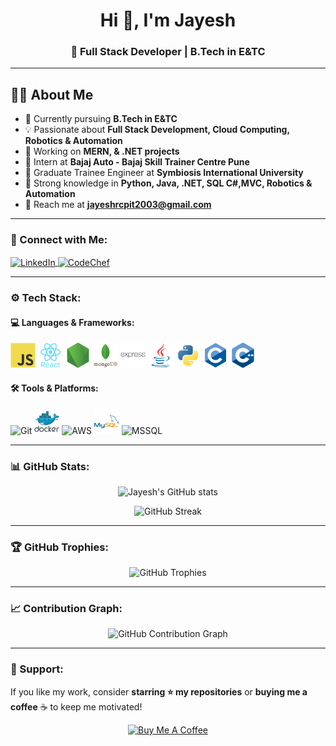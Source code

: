 <h1 align="center">Hi 👋, I'm Jayesh</h1>
<h3 align="center">🚀 Full Stack Developer | B.Tech in E&TC</h3>

<p align="center"
  <img src="https://komarev.com/ghpvc/?username=jayeshdesale94&label=Profile%20Views&color=0e75b6&style=flat" alt="jayeshdesale94" />
</p>

---

## 👨‍💻 About Me
- 🌱 Currently pursuing **B.Tech in E&TC**  
- 💡 Passionate about **Full Stack Development, Cloud Computing, Robotics & Automation**  
- 🔭 Working on **MERN,  & .NET projects**  
- 💪 Intern at **Bajaj Auto - Bajaj Skill Trainer Centre Pune**  
- 💪 Graduate Trainee Engineer at **Symbiosis International University**  
- 💎 Strong knowledge in **Python, Java, .NET, SQL C#,MVC, Robotics & Automation**  
- 📧 Reach me at **jayeshrcpit2003@gmail.com**  

---

### 🔗 Connect with Me:
<p align="left">
  <a href="https://linkedin.com/in/jayesh-desale-99533b273" target="blank">
    <img align="center" src="https://img.shields.io/badge/LinkedIn-blue?style=for-the-badge&logo=linkedin" alt="LinkedIn" />
  </a>
  <a href="https://www.codechef.com/users/jayeshdesale94" target="blank">
    <img align="center" src="https://img.shields.io/badge/CodeChef-5B4638?style=for-the-badge&logo=codechef&logoColor=white" alt="CodeChef" />
  </a>
</p>

---

### ⚙️ Tech Stack:
#### 💻 Languages & Frameworks:
<p align="left">
  <img src="https://raw.githubusercontent.com/devicons/devicon/master/icons/javascript/javascript-original.svg" alt="JavaScript" width="40" height="40"/>
  <img src="https://raw.githubusercontent.com/devicons/devicon/master/icons/react/react-original-wordmark.svg" alt="React" width="40" height="40"/>
  <img src="https://raw.githubusercontent.com/devicons/devicon/master/icons/nodejs/nodejs-original.svg" alt="Node.js" width="40" height="40"/>
  <img src="https://raw.githubusercontent.com/devicons/devicon/master/icons/mongodb/mongodb-original-wordmark.svg" alt="MongoDB" width="40" height="40"/>
  <img src="https://raw.githubusercontent.com/devicons/devicon/master/icons/express/express-original-wordmark.svg" alt="Express.js" width="40" height="40"/>
  <img src="https://raw.githubusercontent.com/devicons/devicon/master/icons/java/java-original.svg" alt="Java" width="40" height="40"/>
  <img src="https://raw.githubusercontent.com/devicons/devicon/master/icons/python/python-original.svg" alt="Python" width="40" height="40"/>
  <img src="https://raw.githubusercontent.com/devicons/devicon/master/icons/c/c-original.svg" alt="C" width="40" height="40"/>
  <img src="https://raw.githubusercontent.com/devicons/devicon/master/icons/cplusplus/cplusplus-original.svg" alt="C++" width="40" height="40"/>
</p>

#### 🛠️ Tools & Platforms:
<p align="left">
  <img src="https://www.vectorlogo.zone/logos/git-scm/git-scm-icon.svg" alt="Git" width="40" height="40"/>
  <img src="https://raw.githubusercontent.com/devicons/devicon/master/icons/docker/docker-original-wordmark.svg" alt="Docker" width="40" height="40"/>
  <img src="https://cdn.jsdelivr.net/npm/simple-icons@3.1.0/icons/amazonaws.svg" alt="AWS" width="40" height="40"/>
  <img src="https://raw.githubusercontent.com/devicons/devicon/master/icons/mysql/mysql-original-wordmark.svg" alt="MySQL" width="40" height="40"/>
  <img src="https://www.svgrepo.com/show/303229/microsoft-sql-server-logo.svg" alt="MSSQL" width="40" height="40"/>
</p>

---

### 📊 GitHub Stats:
<p align="center">
  <img src="https://github-readme-stats.vercel.app/api?username=jayeshdesale94&show_icons=true&theme=tokyonight" alt="Jayesh's GitHub stats"/>
</p>

<p align="center">
  <img src="https://github-readme-streak-stats.herokuapp.com/?user=jayeshdesale94&theme=tokyonight" alt="GitHub Streak" />
</p>

---

### 🏆 GitHub Trophies:
<p align="center">
  <img src="https://github-profile-trophy.vercel.app/?username=jayeshdesale94&theme=darkhub" alt="GitHub Trophies" />
</p>

---

### 📈 Contribution Graph:
<p align="center">
  <img src="https://activity-graph.herokuapp.com/graph?username=jayeshdesale94&theme=react-dark" alt="GitHub Contribution Graph" />
</p>

---

### 🚀 Support:
If you like my work, consider **starring ⭐ my repositories** or **buying me a coffee** ☕ to keep me motivated!

<p align="center">
  <a href="https://www.buymeacoffee.com/jayeshdesale94" target="_blank">
    <img src="https://cdn.buymeacoffee.com/buttons/v2/default-yellow.png" alt="Buy Me A Coffee" width="150" />
  </a>
</p>
